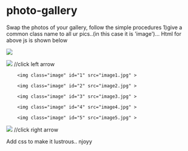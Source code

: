 photo-gallery
=============
Swap the photos of your gallery,
follow the simple procedures
1)give a common class name to all ur pics..(in this case it is 'image')...
Html for above js is shown below

<!DOCTYPE html>
<html>
<head><title>Search Gallery</title>
<link rel="stylesheet" type="text/css" href="gallery.css">
<script src="http://ajax.googleapis.com/ajax/libs/jquery/1.11.1/jquery.min.js"></script>
<script type="text/javascript" src="gallery.js"></script>
</head>
<body>

<div id="center">
		<img id="cen" src="image1.jpg" >
	</div>
	
<img class="arrow" src="leftarrow.jpg"  id="Larrow" >  //click left arrow

<div id="main">
	
		<img class="image" id="1" src="image1.jpg" >
	 
		<img class="image" id="2" src="image2.jpg" >
		 
		<img class="image" id="3" src="image3.jpg" >
	 
		<img class="image" id="4" src="image4.jpg" >
	
		<img class="image" id="5" src="image5.jpg" >

</div>

<img class="arrow" src="rightarrow.jpg"  id="Rarrow" > //click right arrow

</body>

Add css to make it lustrous..
njoyy
